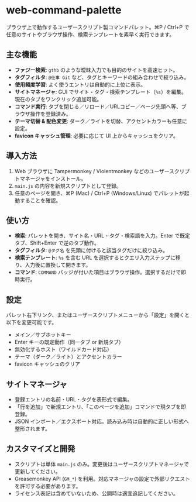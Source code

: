 # web-command-palette

ブラウザ上で動作するユーザースクリプト製コマンドパレット。⌘P / Ctrl+P で任意のサイトやブラウザ操作、検索テンプレートを素早く実行できます。

## 主な機能
- **ファジー検索**: `gthb` のような曖昧入力でも目的のサイトを高速ヒット。
- **タグフィルタ**: `@仕事 Git` など、タグとキーワードの組み合わせで絞り込み。
- **使用頻度学習**: よく使うエントリは自動的に上位に表示。
- **サイトマネージャ**: GUI でサイト・タグ・検索テンプレート（`%s`）を編集。現在のタブをワンクリック追加可能。
- **コマンド実行**: タブを閉じる／リロード／URLコピー／ページ先頭へ等、ブラウザ操作を登録済み。
- **テーマ切替 & 配色変更**: ダーク／ライトを切替、アクセントカラーも任意に設定。
- **favicon キャッシュ管理**: 必要に応じて UI 上からキャッシュをクリア。

## 導入方法
1. Web ブラウザに Tampermonkey / Violentmonkey などのユーザースクリプトマネージャをインストール。
2. `main.js` の内容を新規スクリプトとして登録。
3. 任意のページを開き、⌘P (Mac) / Ctrl+P (Windows/Linux) でパレットが起動することを確認。

## 使い方
- **検索**: パレットを開き、サイト名・URL・タグ・検索語を入力。Enter で既定タブ、Shift+Enter で逆のタブ動作。
- **タグフィルタ**: `@タグ名` を先頭に付けると該当タグだけに絞り込み。
- **検索テンプレート**: `%s` を含む URL を選択するとクエリ入力ステップに移り、入力後に置換して開きます。
- **コマンド**: `COMMAND` バッジが付いた項目はブラウザ操作。選択するだけで即時実行。

## 設定
パレット右下リンク、またはユーザースクリプトメニューから「設定」を開くと以下を変更可能です。
- メイン／サブホットキー
- Enter キーの既定動作（同一タブ or 新規タブ）
- 無効化するホスト（ワイルドカード対応）
- テーマ（ダーク／ライト）とアクセントカラー
- favicon キャッシュのクリア

## サイトマネージャ
- 登録エントリの名前・URL・タグを表形式で編集。
- 「行を追加」で新規エントリ、「このページを追加」コマンドで現タブを即登録。
- JSON インポート／エクスポート対応。読み込み時は自動的に正しい形式へ整形されます。

## カスタマイズと開発
- スクリプトは単体 `main.js` のみ。変更後はユーザースクリプトマネージャで更新してください。
- Greasemonkey API (`GM_*`) を利用。対応マネージャの設定で外部リクエストを許可する必要があります。
- ライセンス表記は含めていないため、公開時は適宜追記してください。